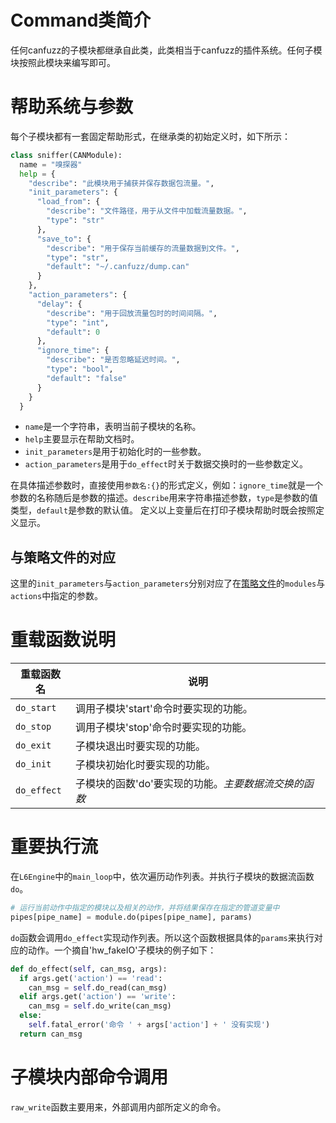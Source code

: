 # Command类简介

任何canfuzz的子模块都继承自此类，此类相当于canfuzz的插件系统。任何子模块按照此模块来编写即可。

# 帮助系统与参数

每个子模块都有一套固定帮助形式，在继承类的初始定义时，如下所示：

```python
class sniffer(CANModule):
  name = "嗅探器"
  help = {
    "describe": "此模块用于捕获并保存数据包流量。",
    "init_parameters": {
      "load_from": {
        "describe": "文件路径，用于从文件中加载流量数据。",
        "type": "str"
      },
      "save_to": {
        "describe": "用于保存当前缓存的流量数据到文件。",
        "type": "str",
        "default": "~/.canfuzz/dump.can"
      }
    },
    "action_parameters": {
      "delay": {
        "describe": "用于回放流量包时的时间间隔。",
        "type": "int",
        "default": 0
      },
      "ignore_time": {
        "describe": "是否忽略延迟时间。",
        "type": "bool",
        "default": "false"
      }
    }
  }
```

* `name`是一个字符串，表明当前子模块的名称。
* `help`主要显示在帮助文档时。
* `init_parameters`是用于初始化时的一些参数。
* `action_parameters`是用于`do_effect`时关于数据交换时的一些参数定义。

在具体描述参数时，直接使用`参数名:{}`的形式定义，例如：`ignore_time`就是一个参数的名称随后是参数的描述。`describe`用来字符串描述参数，`type`是参数的值类型，`default`是参数的默认值。
定义以上变量后在打印子模块帮助时既会按照定义显示。

## 与策略文件的对应
这里的`init_parameters`与`action_parameters`分别对应了在[策略文件](./config.md)的`modules`与`actions`中指定的参数。

# 重载函数说明

|重载函数名|说明|
|--------|----|
|`do_start`|调用子模块'start'命令时要实现的功能。|
|`do_stop`|调用子模块'stop'命令时要实现的功能。|
|`do_exit`|子模块退出时要实现的功能。|
|`do_init`|子模块初始化时要实现的功能。|
|`do_effect`|子模块的函数'do'要实现的功能。*主要数据流交换的函数* |

# 重要执行流
在`L6Engine`中的`main_loop`中，依次遍历动作列表。并执行子模块的数据流函数`do`。

```python
# 运行当前动作中指定的模块以及相关的动作，并将结果保存在指定的管道变量中
pipes[pipe_name] = module.do(pipes[pipe_name], params)
```

`do`函数会调用`do_effect`实现动作列表。所以这个函数根据具体的`params`来执行对应的动作。一个摘自'hw_fakeIO'子模块的例子如下：

```python
def do_effect(self, can_msg, args):
  if args.get('action') == 'read':
    can_msg = self.do_read(can_msg)
  elif args.get('action') == 'write':
    can_msg = self.do_write(can_msg)
  else:
    self.fatal_error('命令 ' + args['action'] + ' 没有实现')
  return can_msg
```

# 子模块内部命令调用

`raw_write`函数主要用来，外部调用内部所定义的命令。